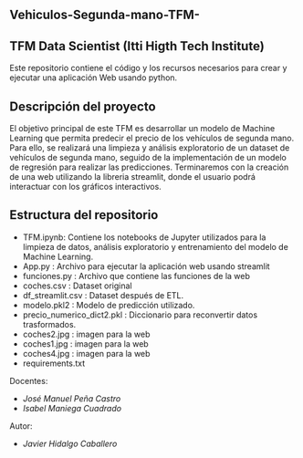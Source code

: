 ## Vehiculos-Segunda-mano-TFM-
## TFM Data Scientist (Itti Higth Tech Institute)

Este repositorio contiene el código y los recursos necesarios para crear y ejecutar una aplicación Web usando python. 

## Descripción del proyecto

El objetivo principal de este TFM es desarrollar un modelo de Machine Learning que permita predecir el precio de los vehículos de segunda mano. Para ello, se realizará una limpieza y análisis exploratorio de un dataset de vehículos de segunda mano, seguido de la implementación de un modelo de regresión para realizar las predicciones.
Terminaremos con la creación de una web utilizando la libreria streamlit, donde el usuario podrá interactuar con los gráficos interactivos.

## Estructura del repositorio

* TFM.ipynb:  Contiene los notebooks de Jupyter utilizados para la limpieza de datos, análisis exploratorio y entrenamiento del modelo de Machine Learning.
* App.py : Archivo para ejecutar la aplicación web usando streamlit
* funciones.py : Archivo que contiene las funciones de la web 
* coches.csv : Dataset original
* df_streamlit.csv : Dataset después de ETL.
* modelo.pkl2 : Modelo de predicción utilizado.
* precio_numerico_dict2.pkl : Diccionario para reconvertir datos trasformados.
* coches2.jpg : imagen para la web
* coches1.jpg : imagen para la web
* coches4.jpg : imagen para la web
* requirements.txt


Docentes:
* *José Manuel Peña Castro*
* *Isabel Maniega Cuadrado*

Autor:
* *Javier Hidalgo Caballero*
